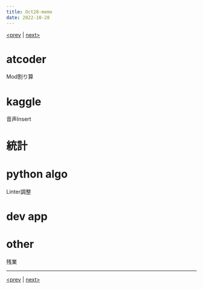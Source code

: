 ```yaml
---
title: Oct28-memo 
date: 2022-10-28 
---
```


[<prev](https://idekworks.github.io/TechnicalMemo/2022/10/27/Oct27.html) | [next>](https://idekworks.github.io/TechnicalMemo/2022/10/29/Oct29.html) 

# atcoder
Mod割り算
# kaggle
音声Insert
# 統計

# python algo
Linter調整
# dev app

# other
残業
***

[<prev](https://idekworks.github.io/TechnicalMemo/2022/10/27/Oct27.html) | [next>](https://idekworks.github.io/TechnicalMemo/2022/10/29/Oct29.html)

